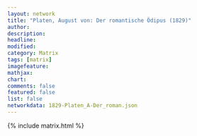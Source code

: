 ```yaml
---
layout: network
title: "Platen, August von: Der romantische Ödipus (1829)"
author:
description:
headline:
modified:
category: Matrix
tags: [matrix]
imagefeature: 
mathjax: 
chart: 
comments: false
featured: false
list: false
networkdata: 1829-Platen_A-Der_roman.json
---
```

{% include matrix.html %}
